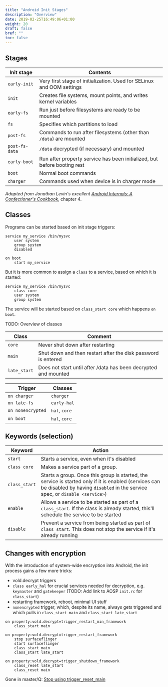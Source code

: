 ```yaml
---
title: "Android Init Stages"
description: "Overview"
date: 2019-02-25T16:49:06+01:00
weight: 20
draft: false
bref: ""
toc: false
---
```


## Stages

| Init stage     | Contents                                                                 |
| -------------- | ------------------------------------------------------------------------ |
| `early-init`   | Very first stage of initialization. Used for SELinux and OOM settings    |
| `init`         | Creates file systems, mount points, and writes kernel variables          |
| `early-fs`     | Run just before filesystems are ready to be mounted                      |
| `fs`           | Specifies which partitions to load                                       |
| `post-fs`      | Commands to run after filesystems (other than `/data`) are mounted       |
| `post-fs-data` | `/data` decrypted (if necessary) and mounted                             |
| `early-boot`   | Run after property service has been initialized, but before booting rest |
| `boot`         | Normal boot commands                                                     |
| `charger`      | Commands used when device is in charger mode                             |

*Adapted from Jonathan Levin's excellent
[Android Internals: A Confectioner's Cookbook](http://www.newandroidbook.com/)*, chapter 4.

## Classes
Programs can be started based on init stage triggers:
```
service my_service /bin/mysvc
    user system
    group system
    disabled

on boot
    start my_service
```
But it is more common to assign a `class` to a service, based on which it is
started:
```
service my_service /bin/mysvc
    class core
    user system
    group system
```
The service will be started based on `class_start core` which happens `on boot`.

TODO: Overview of classes

| Class             | Comment        |
| ----------------- | -------------- |
| `core`            | Never shut down after restarting |
| `main`            | Shut down and then restart after the disk password is entered |
| `late_start`      | Does not start until after /data has been decrypted and mounted |

| Trigger           | Classes        |
| ----------------- | -------------- |
| `on charger`      | `charger`      |
| `on late-fs`      | `early-hal`    |
| `on nonencrypted` | `hal`, `core`  |
| `on boot`         | `hal`, `core`  |

## Keywords (selection)
| Keyword       | Action                 |
| ------------- | ---------------------- |
| `start`       | Starts a service, even when it's disabled |
| `class core`  | Makes a service part of a group.          |
| `class_start` | Starts a group. Once this group is started, the service is started only if it is enabled (services can be disabled by having `disabled` in the service spec, or `disable <service>`) |
| `enable`      | Allows a service to be started as part of a `class_start`. If the class is already started, this'll schedule the service to be started |
| `disable`     | Prevent a service from being started as part of `class_start`. This does not stop the service if it's already running |

## Changes with encryption
With the introduction of system-wide encryption into Android, the init process
gains a few more tricks:
- vold.decrypt triggers
- `class early_hal` for crucial services needed for decryption, e.g. `keymaster`
  and `gatekeeper` (TODO: Add link to AOSP `init.rc` for `class_start`)
- restarting framework, reboot, minimal UI stuff
- `nonencrypted` trigger, which, despite its name, always gets triggered and
  which pulls in `class_start main` and `class_start late_start`

```
on property:vold.decrypt=trigger_restart_min_framework
    class_start main

on property:vold.decrypt=trigger_restart_framework
    stop surfaceflinger
    start surfaceflinger
    class_start main
    class_start late_start

on property:vold.decrypt=trigger_shutdown_framework
    class_reset late_start
    class_reset main
```
Gone in master/Q: [Stop using trigger_reset_main][trigger_reset]

[fde]: https://source.android.com/security/encryption/full-disk#starting_an_encrypted_device_with_default_encryption
[fbe]: https://source.android.com/security/encryption/file-based
[trigger_reset]: https://android-review.googlesource.com/c/platform/system/vold/+/952637

